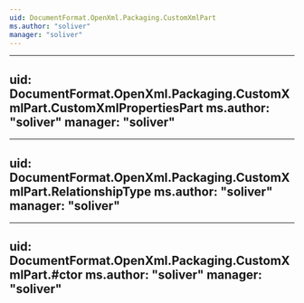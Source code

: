```yaml
---
uid: DocumentFormat.OpenXml.Packaging.CustomXmlPart
ms.author: "soliver"
manager: "soliver"
---
```


---
uid: DocumentFormat.OpenXml.Packaging.CustomXmlPart.CustomXmlPropertiesPart
ms.author: "soliver"
manager: "soliver"
---

---
uid: DocumentFormat.OpenXml.Packaging.CustomXmlPart.RelationshipType
ms.author: "soliver"
manager: "soliver"
---

---
uid: DocumentFormat.OpenXml.Packaging.CustomXmlPart.#ctor
ms.author: "soliver"
manager: "soliver"
---
